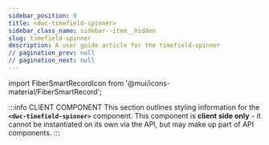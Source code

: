 ```yaml
---
sidebar_position: 0
title: <dwc-timefield-spinner>
sidebar_class_name: sidebar--item__hidden
slug: timefield-spinner
description: A user guide article for the timefield-spinner
// pagination_prev: null
// pagination_next: null
---
```


import FiberSmartRecordIcon from '@mui/icons-material/FiberSmartRecord';

<DocChip chip='shadow' />

:::info CLIENT COMPONENT
This section outlines styling information for the **`<dwc-timefield-spinner>`** component. This component is **client side only** - it cannot be instantiated on its own via the API, but may make up part of API components.
:::

<TableBuilder name="dwc-timefield-spinner" />

